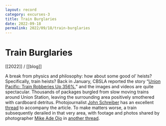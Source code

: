 ```yaml
---
layout: record
category: excurses-3
title: Train Burglaries
date: 2022-09-18
permalink: 2022/09/18/train-burglaries
---
```


# Train Burglaries

[[2022]] / [[blog]]

A break from physics and philosophy: how about some good ol’ heists? Specifically, train heists? Back in January, CBSLA reported the story “[Union Pacific: Train Robberies Up 356%](https://www.cbsnews.com/losangeles/news/union-pacific-train-robberies-up-356-la-county-da-george-gascons-no-cash-bail-policy/),” and the images and videos are quite spectacular. Thousands of packages burgled from slow moving trains around Union Station, leaving the surrounding area positively smothered with cardboard detritus. Photojournalist [John Schreiber](https://twitter.com/johnschreiber) has an excellent [thread](https://twitter.com/johnschreiber/status/1481770722271760384) to accompany the article. To make matters worse, a train subsequently derailed in that very area, with footage and photos shared by photographer [Mike Ade Ojo](https://twitter.com/bellikemike) in [another thread](https://twitter.com/bellikemike/status/1482480779544256514).
